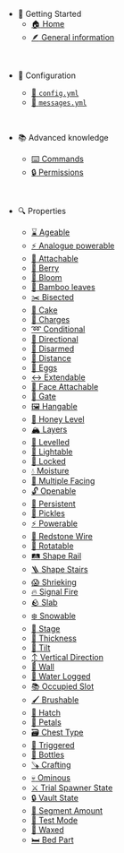 * :rocket: Getting Started
  * [:house: Home](/ "PDS | Home")
  * [:feather: General information](/general-information/ "PDS | General information")

<br>

* :book: Configuration 

  * [:file_folder: `config.yml`](/config/config/ "PDS | Config file")
  * [:thought_balloon: `messages.yml`](/config/messages/ "PDS | Messages file")

<br>

* :books: Advanced knowledge

  * [:keyboard: Commands](/advanced/commands/ "PDS | Commands")
  * [:lock: Permissions](/advanced/permissions/ "PDS | Permission")

<br>

* :mag: Properties
  
  * [:hourglass: Ageable](/properties/ageable/ "PDS | Ageable") 
  * [:zap: Analogue powerable](/properties/analogue-powerable/ "PDS | Analogue Powerable")
  * [:paperclip: Attachable](/properties/attachable/ "PDS | Attachable")
  * [:grapes: Berry](/properties/berry/ "PDS | Berry")
  * [:microbe: Bloom](/properties/bloom/ "PDS | Bloom")
  * [:bamboo: Bamboo leaves](/properties/bamboo-leaves/ "PDS | Bamboo Leaves")
  * [:scissors: Bisected](/properties/bisected/ "PDS | Bisected")
  * [:cake: Cake](/properties/cake/ "PDS | Cake")
  * [:battery: Charges](/properties/charges/ "PDS | Charges")
  * [:loop: Conditional](/properties/conditional/ "PDS | Conditional")
  * [:compass: Directional](/properties/directional/ "PDS | Directional")
  * [:stop_sign: Disarmed](/properties/disarmed/ "PDS | Disarmed")
  * [:straight_ruler: Distance](/properties/distance/ "PDS | Distance")
  * [:egg: Eggs](/properties/eggs/ "PDS | Eggs")
  * [:left_right_arrow: Extendable](/properties/extendable/ "PDS | Extendable")
  * [:paperclip: Face Attachable](/properties/face-attachable/ "PDS | Face Attachable")
  * [:door: Gate](/properties/gate/ "PDS | Gate")
  * [:framed_picture: Hangable](/properties/hangable/ "PDS | Hangable")
  * [:honeybee: Honey Level](/properties/honey-level/ "PDS | Honey Level")
  * [:mountain_snow: Layers](/properties/layers/ "PDS | Layers")
  * [:lotion_bottle: Levelled](/properties/levelled/ "PDS | Levelled")
  * [:flashlight: Lightable](/properties/lightable/ "PDS | Lightable")
  * [:closed_lock_with_key: Locked](/properties/locked/ "PDS | Locked")
  * [:droplet: Moisture](/properties/moisture/ "PDS | Moisture")
  * [:arrows_counterclockwise: Multiple Facing](/properties/multiple-facing/ "PDS | Multiple Facing")
  * [:unlock: Openable](/properties/openable/ "PDS | Openable")
  * [:leaves: Persistent](/properties/persistent/ "PDS | Persistent")
  * [:cucumber: Pickles](/properties/pickles/ "PDS | Pickles")
  * [:zap: Powerable](/properties/powerable/ "PDS | Powerable")
  * [:electric_plug: Redstone Wire](/properties/redstone-wire/ "PDS | Redstone Wire")
  * [:arrows_counterclockwise: Rotatable](/properties/rotatable/ "PDS | Rotatable")
  * [:railway_track: Shape Rail](/properties/shape-rail/ "PDS | Shape Rail")
  * [:ladder: Shape Stairs](/properties/shape-stairs/ "PDS | Shape Stairs")
  * [:scream: Shrieking](/properties/shrieking/ "PDS | Shrieking")
  * [:fire: Signal Fire](/properties/signal-fire/ "PDS | Signal Fire")
  * [:rock: Slab](/properties/slab/ "PDS | Slab")
  * [:snowflake: Snowable](/properties/snowable/ "PDS | Snowable")
  * [:deciduous_tree: Stage](/properties/stage/ "PDS | Stage")
  * [:straight_ruler: Thickness](/properties/thickness/ "PDS | Thickness")
  * [:arrows_counterclockwise: Tilt](/properties/tilt/ "PDS | Tilt")
  * [:arrow_up_down: Vertical Direction](/properties/vertical-direction/ "PDS | Vertical Direction")
  * [:bricks: Wall](/properties/wall/ "PDS | Wall")
  * [:non-potable_water: Water Logged](/properties/water-logged/ "PDS | Water Logged")
  * [:books: Occupied Slot](/properties/occupied-slot/ "PDS | Occupied Slot")
  * [:paintbrush: Brushable](/properties/brushable/ "PDS | Brushable")
  * [:egg: Hatch](/properties/hatch/ "PDS | Hatch")
  * [:cherry_blossom: Petals](/properties/petals/ "PDS | Petals")
  * [:card_file_box: Chest Type](/properties/chest-type/ "PDS | Chest Type")
  * [:electric_plug: Triggered](/properties/triggered/ "PDS | Triggered")
  * [:lotion_bottle: Bottles](/properties/bottles/ "PDS | Bottles")
  * [:carpentry_saw: Crafting](/properties/crafting/ "PDS | Crafting")
  * [:skull: Ominous](/properties/ominous/ "PDS | Ominous")
  * [:crossed_swords: Trial Spawner State](/properties/trial-spawner-state/ "PDS | Trial Spawner State")
  * [:lock: Vault State](/properties/vault-state/ "PDS | Vault State")
  * [:fallen_leaf: Segment Amount](/properties/segment-amount/ "PDS | Segment Amount")
  * [:test_tube: Test Mode](/properties/test-mode/ "PDS | Test Mode")
  * [:honey_pot: Waxed](/properties/waxed/ "PDS | Waxed")
  * [:bed: Bed Part](/properties/bed-part/ "PDS | Bed Part")
